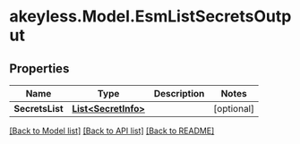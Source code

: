 # akeyless.Model.EsmListSecretsOutput

## Properties

Name | Type | Description | Notes
------------ | ------------- | ------------- | -------------
**SecretsList** | [**List&lt;SecretInfo&gt;**](SecretInfo.md) |  | [optional] 

[[Back to Model list]](../README.md#documentation-for-models) [[Back to API list]](../README.md#documentation-for-api-endpoints) [[Back to README]](../README.md)

